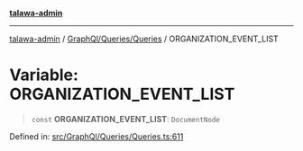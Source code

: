 [**talawa-admin**](../../../../README.md)

***

[talawa-admin](../../../../README.md) / [GraphQl/Queries/Queries](../README.md) / ORGANIZATION\_EVENT\_LIST

# Variable: ORGANIZATION\_EVENT\_LIST

> `const` **ORGANIZATION\_EVENT\_LIST**: `DocumentNode`

Defined in: [src/GraphQl/Queries/Queries.ts:611](https://github.com/bint-Eve/talawa-admin/blob/bb9ac170c0ec806cc5423650a66bbe110c3af5d9/src/GraphQl/Queries/Queries.ts#L611)
